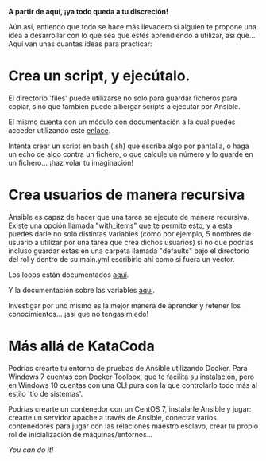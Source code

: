 **A partir de aquí, ¡ya todo queda a tu discreción!**

Aún así, entiendo que todo se hace más llevadero si alguien te propone una idea a desarrollar con lo que sea que estés aprendiendo a utilizar, así que... Aquí van unas cuantas ideas para practicar:

# Crea un script, y ejecútalo.
El directorio 'files' puede utilizarse no solo para guardar ficheros para copiar, sino que también puede albergar scripts a ejecutar por Ansible. 

El mismo cuenta con un módulo con documentación a la cual puedes acceder utilizando este [enlace](http://docs.ansible.com/ansible/latest/script_module.html). 

Intenta crear un script en bash (.sh) que escriba algo por pantalla, o haga un echo de algo contra un fichero, o que calcule un número y lo guarde en un fichero... ¡haz volar tu imaginación!


# Crea usuarios de manera recursiva
Ansible es capaz de hacer que una tarea se ejecute de manera recursiva. Existe una opción llamada "with_items" que te permite esto, y a esta puedes darle no solo distintas variables (como por ejemplo, 5 nombres de usuario a utilizar por una tarea que crea dichos usuarios) si no que podrías incluso guardar estas en una carpeta llamada "defaults" bajo el directorio del rol y dentro de su main.yml escribirlo ahí como si fuera un vector.

Los loops están documentados [aquí](http://docs.ansible.com/ansible/latest/playbooks_loops.html).

Y la documentación sobre las variables [aquí](http://docs.ansible.com/ansible/latest/playbooks_variables.html).

Investigar por uno mismo es la mejor manera de aprender y retener los conocimientos... ¡así que no tengas miedo!

# Más allá de KataCoda
Podrías crearte tu entorno de pruebas de Ansible utilizando Docker. Para Windows 7 cuentas con Docker Toolbox, que te facilita su instalación, pero en Windows 10 cuentas con una CLI pura con la que controlarlo todo más al estilo 'tío de sistemas'. 

Podrías crearte un contenedor con un CentOS 7, instalarle Ansible y jugar: crearte un servidor apache a través de Ansible, conectar varios contenedores para jugar con las relaciones maestro esclavo, crear tu propio rol de inicialización de máquinas/entornos... 

*You can do it!*

